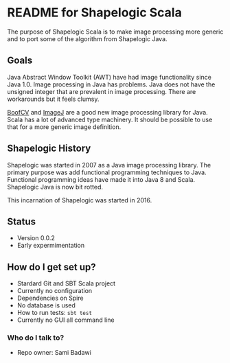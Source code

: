 # README for Shapelogic Scala #

The purpose of Shapelogic Scala is to make image processing more generic 
and to port some of the algorithm from Shapelogic Java.

## Goals ##

Java Abstract Window Toolkit (AWT) have had image functionality since Java 1.0.
Image processing in Java has problems.
Java does not have the unsigned integer that are prevalent in image processing.
There are workarounds but it feels clumsy.

[BoofCV](http://boofcv.org) and [ImageJ](https://imagej.nih.gov/ij/features.html)
are a good new image processing library for Java.
Scala has a lot of advanced type machinery. 
It should be possible to use that for a more generic image definition.

## Shapelogic History ##

Shapelogic was started in 2007 as a Java image processing library.
The primary purpose was add functional programming techniques to Java.
Functional programming ideas have made it into Java 8 and Scala.
Shapelogic Java is now bit rotted. 

This incarnation of Shapelogic was started in 2016. 

## Status ##

* Version 0.0.2
* Early expermimentation

## How do I get set up? ##

* Stardard Git and SBT Scala project
* Currently no configuration
* Dependencies on Spire
* No database is used
* How to run tests: ```sbt test```
* Currently no GUI all command line

### Who do I talk to? ###

* Repo owner: Sami Badawi

